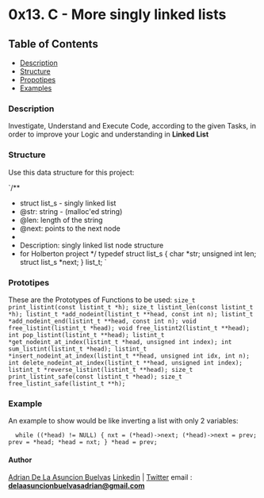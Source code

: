 # 0x13. C - More singly linked lists

## Table of Contents
* [Description](#description)
* [Structure](#structure)
* [Propotipes](#prototipes)
* [Examples](#examples)


### Description
Investigate, Understand and Execute Code, according to the given Tasks, in order to improve your Logic and understanding in **Linked List**

### Structure
Use this data structure for this project:

`/**
 * struct list_s - singly linked list
 * @str: string - (malloc'ed string)
 * @len: length of the string
 * @next: points to the next node
 *
 * Description: singly linked list node structure
 * for Holberton project
 */
typedef struct list_s
{
    char *str;
    unsigned int len;
    struct list_s *next;
} list_t;
`

### Prototipes
These are the Prototypes of Functions to be used:
`
size_t print_listint(const listint_t *h);
size_t listint_len(const listint_t *h);
listint_t *add_nodeint(listint_t **head, const int n);
listint_t *add_nodeint_end(listint_t **head, const int n);
void free_listint(listint_t *head);
void free_listint2(listint_t **head);
int pop_listint(listint_t **head);
listint_t *get_nodeint_at_index(listint_t *head, unsigned int index);
int sum_listint(listint_t *head);
listint_t *insert_nodeint_at_index(listint_t **head, unsigned int idx, int n);
int delete_nodeint_at_index(listint_t **head, unsigned int index);
listint_t *reverse_listint(listint_t **head);
size_t print_listint_safe(const listint_t *head);
size_t free_listint_safe(listint_t **h);
`
### Example
An example to show would be like inverting a list with only 2 variables:

 `  while ((*head) != NULL)
	{
		nxt = (*head)->next;
		(*head)->next = prev;
		prev = *head;
		*head = nxt;
	}
	*head = prev;`

#### Author
[Adrian De La Asuncion Buelvas](https://github.com/AdrianDeLaAsuncionBuelvas)
[Linkedin](https://www.linkedin.com/in/adrian-enrique-de-la-asuncion-buelvas-24645718a/) | [Twitter](https://twitter.com/AdrianDeLaAsun1)
email : **delaasuncionbuelvasadrian@gmail.com**